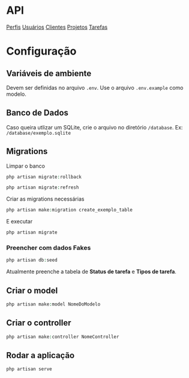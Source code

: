 # API
[Perfis](perfis.md)
[Usuários](usuarios.md)
[Clientes](clientes.md)
[Projetos](projetos.md)
[Tarefas](tarefas.md)
<!-- [Lançamentos](lancamentos.md) -->

# Configuração

## Variáveis de ambiente
Devem ser definidas no arquivo ```.env```.
Use o arquivo ```.env.example``` como modelo.

## Banco de Dados
Caso queira utlizar um SQLite, crie o arquivo no diretório ```/database```.
Ex: ```/database/exemplo.sqlite```

## Migrations

Limpar o banco

```php
php artisan migrate:rollback

php artisan migrate:refresh
```

Criar as migrations necessárias

```php
php artisan make:migration create_exemplo_table
```

E executar

```php
php artisan migrate
```


### Preencher com dados Fakes

```php
php artisan db:seed
```
Atualmente preenche a tabela de **Status de tarefa** e **Tipos de tarefa**.

## Criar o model

```php
php artisan make:model NomeDoModelo
```

## Criar o controller

```php
php artisan make:controller NomeController
```

## Rodar a aplicação
```php
php artisan serve
```